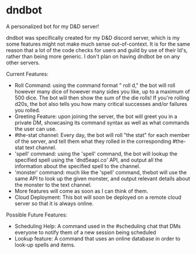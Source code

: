 # dndbot
A personalized bot for my D&amp;D server!

dndbot was specifically created for my D&D discord server, which is my some features might not make much sense out-of-context.
It is for the same reason that a lot of the code checks for users and guild by use of their Id's, rather than being more generic.
I don't plan on having dndbot be on any other servers.

Current Features:
- Roll Command: using the command format "<botmention> roll <amount of dice>d<amount of sides each individual die has>," the bot will roll 
    however many dice of however many sides you like, up to a maximum of 500 dice. The bot will then show the sum of the die rolls!
    If you're rolling d20s, the bot also tells you how many critical successes and/or failures you rolled.
- Greeting Feature: upon joining the server, the bot will greet you in a private DM, showcasing its command syntax as well as what commands the user can use.
- #the-stat channel: Every day, the bot will roll "the stat" for each member of the server, and tell them what they rolled in the corresponding #the-stat text channel.
- 'spell' command: using the 'spell' command, the bot will lookup the specified spell using the 'dnd5eapi.co' API, and output all the information about the specified spell to the channel.
- 'monster' command: much like the 'spell' command, thebot will use the same API to look up the given monster, and output relevant details about the monster to the text channel.
- More features will come as soon as I can think of them.
- Cloud Deployment: This bot will soon be deployed on a remote cloud server so that it is always online. 
    
Possible Future Features:
 - Scheduling Help: A command used in the #scheduling chat that DMs everyone to notify them of a new session being scheduled
 - Lookup feature: A command that uses an online database in order to look-up spells and items. 
